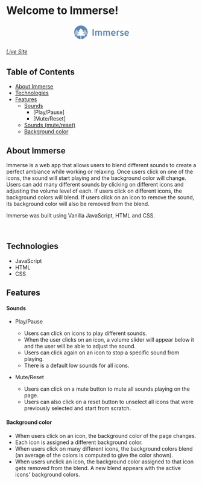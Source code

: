 # Welcome to Immerse!

<p align="center">
    <a href="https://michellenaim.github.io/immerse/" target="_blank">
        <img width="30%" src="logos/immerse_full_logo.jpg" alt="Immerse logo">
    </a>
</p>

###### [Live Site](https://michellenaim.github.io/immerse/)

## Table of Contents

  * [About Immerse](#about-immerse)
  * [Technologies](#technologies)
  * [Features](#features)
    * [Sounds](#sounds)
        * [Play/Pause]
        * [Mute/Reset]
    * [Sounds (mute/reset)](#movie-trailers-index)
    * [Background color](#genre-show)
    
    
## About Immerse

Immerse is a web app that allows users to blend different sounds to create a perfect ambiance while working or relaxing. Once users click on one of the icons, the sound will start playing and the background color will change. Users can add many different sounds by clicking on different icons and adjusting the volume level of each. If users click on different icons, the background colors will blend. If users click on an icon to remove the sound, its background color will also be removed from the blend.

Immerse was built using Vanilla JavaScript, HTML and CSS.

![]()

## Technologies

* JavaScript
* HTML
* CSS

## Features

#### Sounds

+ Play/Pause
    * Users can click on icons to play different sounds.
    * When the user clicks on an icon, a volume slider will appear below it and the user will be able to adjust the sound.
    * Users can click again on an icon to stop a specific sound from playing.
    * There is a default low sounds for all icons.

+ Mute/Reset
    * Users can click on a mute button to mute all sounds playing on the page.
    * Users can also click on a reset button to unselect all icons that were previously selected and start from scratch.

#### Background color

+ When users click on an icon, the background color of the page changes.
+ Each icon is assigned a different background color.
+ When users click on many different icons, the background colors blend (an average of the colors is computed to give the color shown).
+ When users unclick an icon, the background color assigned to that icon gets removed from the blend. A new blend appears with the active icons' background colors.
